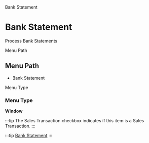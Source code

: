 
Bank Statement
# Bank Statement


Process Bank Statements

Menu Path
## Menu Path



- Bank Statement

Menu Type
### Menu Type

**Window**

:::tip
The Sales Transaction checkbox indicates if this item is a Sales Transaction.
:::

:::tip
[Bank Statement](functional-guide/window/window-bank-statement.md)
:::